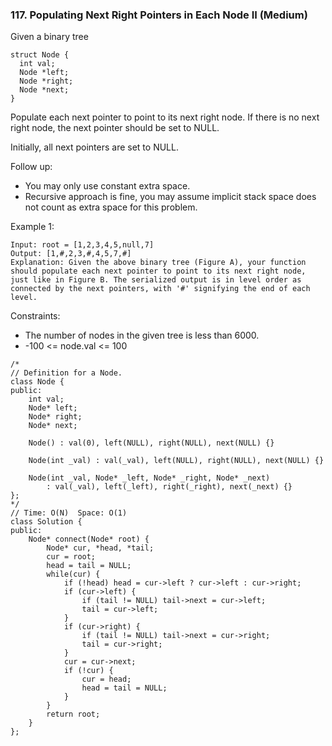 ### 117. Populating Next Right Pointers in Each Node II (Medium)

Given a binary tree

```
struct Node {
  int val;
  Node *left;
  Node *right;
  Node *next;
}
```
Populate each next pointer to point to its next right node. If there is no next right node, the next pointer should be set to NULL.

Initially, all next pointers are set to NULL.


Follow up:

- You may only use constant extra space.
- Recursive approach is fine, you may assume implicit stack space does not count as extra space for this problem.
 
Example 1:

```
Input: root = [1,2,3,4,5,null,7]
Output: [1,#,2,3,#,4,5,7,#]
Explanation: Given the above binary tree (Figure A), your function should populate each next pointer to point to its next right node, just like in Figure B. The serialized output is in level order as connected by the next pointers, with '#' signifying the end of each level.
```

Constraints:

- The number of nodes in the given tree is less than 6000.
- -100 <= node.val <= 100
```
/*
// Definition for a Node.
class Node {
public:
    int val;
    Node* left;
    Node* right;
    Node* next;

    Node() : val(0), left(NULL), right(NULL), next(NULL) {}

    Node(int _val) : val(_val), left(NULL), right(NULL), next(NULL) {}

    Node(int _val, Node* _left, Node* _right, Node* _next)
        : val(_val), left(_left), right(_right), next(_next) {}
};
*/
// Time: O(N)  Space: O(1)
class Solution {
public:
    Node* connect(Node* root) {
        Node* cur, *head, *tail;
        cur = root;
        head = tail = NULL;
        while(cur) {
            if (!head) head = cur->left ? cur->left : cur->right;
            if (cur->left) {
                if (tail != NULL) tail->next = cur->left;
                tail = cur->left;
            }
            if (cur->right) {
                if (tail != NULL) tail->next = cur->right;
                tail = cur->right;
            }
            cur = cur->next;
            if (!cur) {
                cur = head;
                head = tail = NULL;
            }
        }
        return root;
    }
};
```
